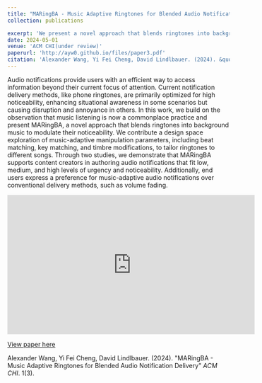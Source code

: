 ```yaml
---
title: "MARingBA - Music Adaptive Ringtones for Blended Audio Notification Delivery"
collection: publications

excerpt: 'We present a novel approach that blends ringtones into background music to modulate their noticeability'
date: 2024-05-01
venue: 'ACM CHI(under review)'
paperurl: 'http://ayw0.github.io/files/paper3.pdf'
citation: 'Alexander Wang, Yi Fei Cheng, David Lindlbauer. (2024). &quot;MARingBA - Music Adaptive Ringtones for Blended Audio Notification Delivery.&quot; <i>ACM CHI</i>. 1(3).'
---
```

<!-- permalink: /publication/MARingBA -->
Audio notifications provide users with an efficient way to access information beyond their current focus of attention. Current notification delivery methods, like phone ringtones, are primarily optimized for high noticeability, enhancing situational awareness in some scenarios but causing disruption and annoyance in others. In this work, we build on the observation that music listening is now a commonplace practice and present MARingBA, a novel approach that blends ringtones into background music to modulate their noticeability. We contribute a design space exploration of music-adaptive manipulation parameters, including beat matching, key matching, and timbre modifications, to tailor ringtones to different songs. Through two studies, we demonstrate that MARingBA supports content creators in authoring audio notifications that fit low, medium, and high levels of urgency and noticeability. Additionally, end users express a preference for music-adaptive audio notifications over conventional delivery methods, such as volume fading. 

<iframe width="560" height="315" src="https://www.youtube.com/watch?v=x1sri_t7UGc" frameborder="0" allowfullscreen></iframe>


[View paper here](http://ayw0.github.io/files/paper3.pdf)

Alexander Wang, Yi Fei Cheng, David Lindlbauer. (2024). "MARingBA - Music Adaptive Ringtones for Blended Audio Notification Delivery" <i>ACM CHI</i>. 1(3).

